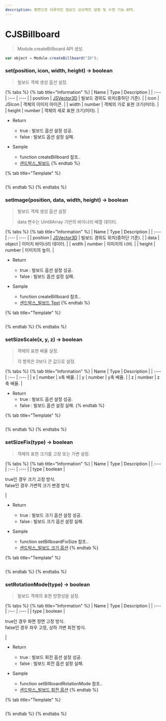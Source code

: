 ```yaml
---
description: 평면으로 이루어진 빌보드 오브젝트 설정 및 수정 기능 API.
---
```


# CJSBillboard

> Module.createBillboard API 생성.

```javascript
var object = Module.createBillboard("ID");
```

### set(position, icon, width, height) → boolean

> 빌보드 객체 생성 옵션 설정.

{% tabs %}
{% tab title="Information" %}
| Name | Type | Description |
| :--- | :--- | :--- |
| position | [JSVector3D](../core/jsvector3d.md) | 빌보드 경위도 위치(중하단 기준).  |
| icon | JSIcon | 객체의 이미지 아이콘. |
| width | number | 객체의 가로 표현 크기(미터). |
| height | number | 객체의 세로 표현 크기(미터). |

* Return
  * true : 빌보드 옵션 설정 성공.
  * false : 빌보드 옵션 설정 실패.
  
* Sample
  * function createBillboard 참조..
  * [샌드박스\_빌보드](http://sandbox.dtwincloud.com/code/main.do?id=object_billboard_create)
{% endtab %}

{% tab title="Template" %}
```javascript
```
{% endtab %}
{% endtabs %}

### setImage(position, data, width, height) → boolean

> 빌보드 객체 생성 옵션 설정
> 
> data 변수는 Uint8Array 기반의 바이너리 배열 데이터.

{% tabs %}
{% tab title="Information" %}
| Name | Type | Description |
| :--- | :--- | :--- |
| position | [JSVector3D](../core/jsvector3d.md) | 빌보드 경위도 위치(중하단 기준). |
| data | object | 이미지 바이너리 데이터. |
| width | number | 이미지의 너비. |
| height | number | 이미지의 높이. |
  
* Return
  * true : 빌보드 옵션 설정 성공.
  * false : 빌보드 옵션 설정 실패.

* Sample
  * function createBillboard 참조..
  * [샌드박스\_빌보드 Text](http://sandbox.dtwincloud.com/code/main.do?id=object_billboard_create)
{% endtab %}

{% tab title="Template" %}
```javascript
```
{% endtab %}
{% endtabs %}

### setSizeScale(x, y, z) → boolean

> 객체의 표현 배율 설정.
> 
> 각 항목은 0보다 큰 값으로 설정.

{% tabs %}
{% tab title="Information" %}
| Name | Type | Description |
| :--- | :--- | :--- |
| x | number | x축 배율. |
| y | number | y축 배율. |
| z | number | z축 배율. |
  
* Return
  * true : 빌보드 옵션 설정 성공.
  * false : 빌보드 옵션 설정 실패.
{% endtab %}

{% tab title="Template" %}
```javascript
```
{% endtab %}
{% endtabs %}

### setSizeFix(type) → boolean

> 객체의 표현 크기를 고정 또는 가변 설정.

{% tabs %}
{% tab title="Information" %}
| Name | Type | Description |
| :--- | :--- | :--- |
| type | boolean | <p>true인 경우 크기 고정 방식.<br>false인 경우 가변적 크기 변경 방식.</p> |
  
* Return
  * true : 빌보드 크기 옵션 설정 성공.
  * false : 빌보드 크기 옵션 설정 실패.
  
* Sample
  * function setBillboardFixSize 참조..
  * [샌드박스\_빌보드 크기 옵션](http://sandbox.dtwincloud.com/code/main.do?id=object_billboard_fix_size)
{% endtab %}

{% tab title="Template" %}
```javascript
```
{% endtab %}
{% endtabs %}

### setRotationMode(type) → boolean

> 빌보드 객체의 표현 방향성을 설정.

{% tabs %}
{% tab title="Information" %}
| Name | Type | Description |
| :--- | :--- | :--- |
| type | boolean | <p>true인 경우 화면 정면 고정 방식.<br>false인 경우 좌우 고정, 상하 가변 회전 방식.</p> |

* Return
  * true : 빌보드 회전 옵션 설정 성공.
  * false : 빌보드 회전 옵션 설정 실패.
  
* Sample
  * function setBillboardRotationMode 참조..
  * [샌드박스\_빌보드 회전 옵션](http://sandbox.dtwincloud.com/code/main.do?id=object_billboard_rotation)
{% endtab %}

{% tab title="Template" %}
```javascript
```
{% endtab %}
{% endtabs %}